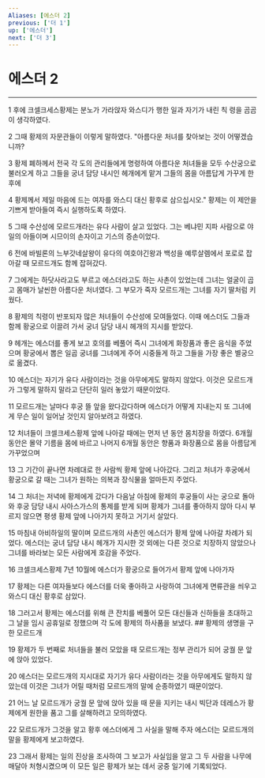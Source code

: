 ```yaml
---
Aliases: [에스더 2]
previous: ['더 1']
up: ['에스더']
next: ['더 3']
---
```

# 에스더 2

***


1 후에 크셀크세스황제는 분노가 가라앉자 와스디가 행한 일과 자기가 내린 칙 령을 곰곰이 생각하였다. 

2 그때 황제의 자문관들이 이렇게 말하였다. "아름다운 처녀를 찾아보는 것이 어떻겠습니까? 

3 황제 폐하께서 전국 각 도의 관리들에게 명령하여 아름다운 처녀들을 모두 수산궁으로 불러오게 하고 그들을 궁녀 담당 내시인 헤개에게 맡겨 그들의 몸을 아름답게 가꾸게 한 후에 

4 황제께서 제일 마음에 드는 여자를 와스디 대신 황후로 삼으십시오." 황제는 이 제안을 기쁘게 받아들여 즉시 실행하도록 하였다. 

5 그때 수산성에 모르드개라는 유다 사람이 살고 있었다. 그는 베냐민 지파 사람으로 야일의 아들이며 시므이의 손자이고 기스의 증손이었다. 

6 전에 바빌론의 느부갓네살왕이 유다의 여호야긴왕과 백성을 예루살렘에서 포로로 잡아갈 때 모르드개도 함께 잡혀갔다. 

7 그에게는 하닷사라고도 부르고 에스더라고도 하는 사촌이 있었는데 그녀는 얼굴이 곱고 몸매가 날씬한 아름다운 처녀였다. 그 부모가 죽자 모르드개는 그녀를 자기 딸처럼 키웠다. 

8 황제의 칙령이 반포되자 많은 처녀들이 수산성에 모여들었다. 이때 에스더도 그들과 함께 황궁으로 이끌려 가서 궁녀 담당 내시 헤개의 지시를 받았다. 

9 헤개는 에스더를 좋게 보고 호의를 베풀어 즉시 그녀에게 화장품과 좋은 음식을 주었으며 황궁에서 뽑은 일곱 궁녀를 그녀에게 주어 시중들게 하고 그들을 가장 좋은 별궁으로 옮겼다. 

10 에스더는 자기가 유다 사람이라는 것을 아무에게도 말하지 않았다. 이것은 모르드개가 그렇게 말하지 말라고 단단히 일러 놓았기 때문이었다. 

11 모르드개는 날마다 후궁 뜰 앞을 왔다갔다하며 에스더가 어떻게 지내는지 또 그녀에게 무슨 일이 일어날 것인지 알아보려고 하였다. 

12 처녀들이 크셀크세스황제 앞에 나아갈 때에는 먼저 년 동안 몸치장을 하였다. 6개월 동안은 몰약 기름을 몸에 바르고 나머지 6개월 동안은 향품과 화장품으로 몸을 아름답게 가꾸었으며 

13 그 기간이 끝나면 차례대로 한 사람씩 황제 앞에 나아갔다. 그리고 처녀가 후궁에서 황궁으로 갈 때는 그녀가 원하는 의복과 장식물을 얼마든지 주었다. 

14 그 처녀는 저녁에 황제에게 갔다가 다음날 아침에 황제의 후궁들이 사는 궁으로 돌아와 후궁 담당 내시 사아스가스의 통제를 받게 되며 황제가 그녀를 좋아하지 않아 다시 부르지 않으면 평생 황제 앞에 나아가지 못하고 거기서 살았다. 

15 마침내 아비하일의 딸이며 모르드개의 사촌인 에스더가 황제 앞에 나아갈 차례가 되었다. 에스더는 궁녀 담당 내시 헤개가 지시한 것 외에는 다른 것으로 치장하지 않았으나 그녀를 바라보는 모든 사람에게 호감을 주었다. 

16 크셀크세스황제 7년 10월에 에스더가 황궁으로 들어가서 황제 앞에 나아가자 

17 황제는 다른 여자들보다 에스더를 더욱 좋아하고 사랑하여 그녀에게 면류관을 씌우고 와스디 대신 황후로 삼았다. 

18 그러고서 황제는 에스더를 위해 큰 잔치를 베풀어 모든 대신들과 신하들을 초대하고 그 날을 임시 공휴일로 정했으며 각 도에 황제의 하사품을 보냈다. ## 황제의 생명을 구한 모르드개 

19 황제가 두 번째로 처녀들을 불러 모았을 때 모르드개는 정부 관리가 되어 궁궐 문 앞에 앉아 있었다. 

20 에스더는 모르드개의 지시대로 자기가 유다 사람이라는 것을 아무에게도 말하지 않았는데 이것은 그녀가 어릴 때처럼 모르드개의 말에 순종하였기 때문이었다. 

21 어느 날 모르드개가 궁궐 문 앞에 앉아 있을 때 문을 지키는 내시 빅단과 데레스가 황제에게 원한을 품고 그를 살해하려고 모의하였다. 

22 모르드개가 그것을 알고 황후 에스더에게 그 사실을 말해 주자 에스더는 모르드개의 말을 황제에게 보고하였다. 

23 그래서 황제는 일의 진상을 조사하여 그 보고가 사실임을 알고 그 두 사람을 나무에 매달아 처형시켰으며 이 모든 일은 황제가 보는 데서 궁중 일기에 기록되었다.
